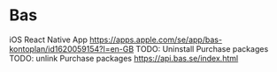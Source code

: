 # Bas
iOS React Native App
https://apps.apple.com/se/app/bas-kontoplan/id1620059154?l=en-GB
TODO: Uninstall Purchase packages
TODO: unlink Purchase packages
https://api.bas.se/index.html
